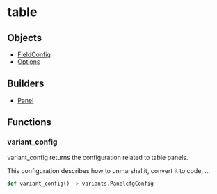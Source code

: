# <span class="badge package-variant-panelcfg"></span> table

## Objects

 * <span class="badge object-type-ref"></span> [FieldConfig](./object-FieldConfig.md)
 * <span class="badge object-type-class"></span> [Options](./object-Options.md)
## Builders

 * <span class="badge builder"></span> [Panel](./builder-Panel.md)
## Functions

### <span class="badge function"></span> variant_config

variant_config returns the configuration related to table panels.

This configuration describes how to unmarshal it, convert it to code, …

```python
def variant_config() -> variants.PanelcfgConfig
```

